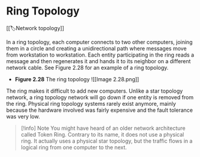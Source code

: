 
# Ring Topology

[[🏷️Network topology]]

In a ring topology, each computer connects to two other computers, joining them in a circle and creating a unidirectional path where messages move from workstation to workstation. Each entity participating in the ring reads a message and then regenerates it and hands it to its neighbor on a different network cable. See Figure 2.28 for an example of a ring topology.

- **Figure 2.28** The ring topology
![[Image 2.28.png]]

The ring makes it difficult to add new computers. Unlike a star topology network, a ring topology network will go down if one entity is removed from the ring. Physical ring topology systems rarely exist anymore, mainly because the hardware involved was fairly expensive and the fault tolerance was very low.

> [!info] Note
> You might have heard of an older network architecture called Token Ring. Contrary to its name, it does not use a physical ring. It actually uses a physical star topology, but the traffic flows in a logical ring from one computer to the next.